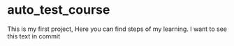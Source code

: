 # auto_test_course
This is my first project, Here you can find steps of my learning. I want to see this text in commit
